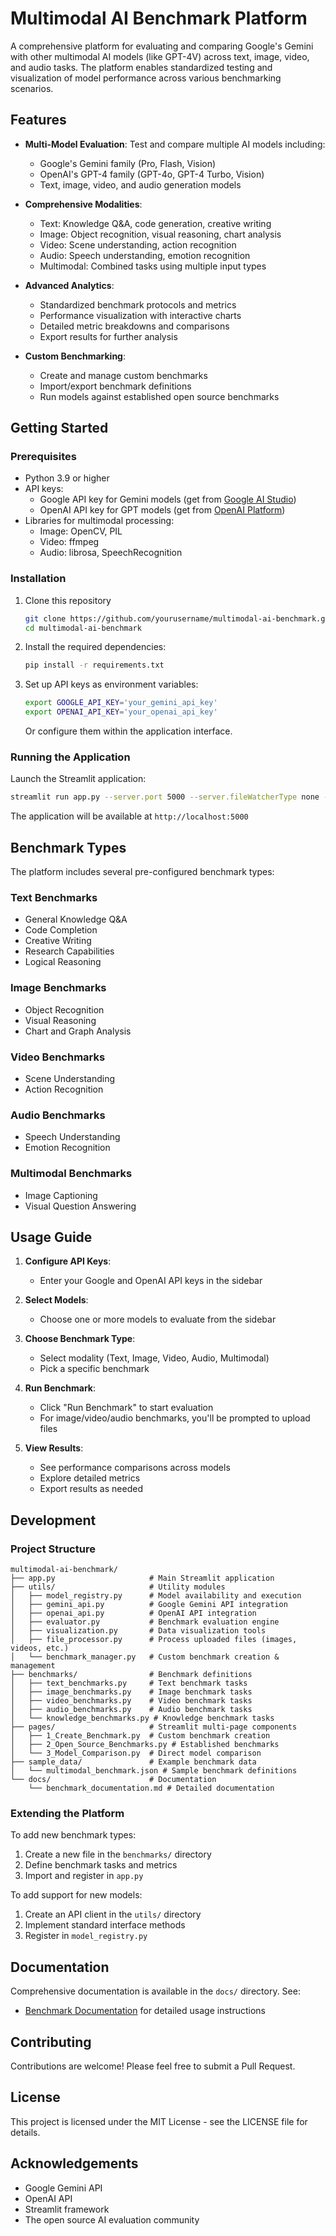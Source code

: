 # Multimodal AI Benchmark Platform

A comprehensive platform for evaluating and comparing Google's Gemini with other multimodal AI models (like GPT-4V) across text, image, video, and audio tasks. The platform enables standardized testing and visualization of model performance across various benchmarking scenarios.

## Features

- **Multi-Model Evaluation**: Test and compare multiple AI models including:
  - Google's Gemini family (Pro, Flash, Vision)
  - OpenAI's GPT-4 family (GPT-4o, GPT-4 Turbo, Vision)
  - Text, image, video, and audio generation models

- **Comprehensive Modalities**:
  - Text: Knowledge Q&A, code generation, creative writing
  - Image: Object recognition, visual reasoning, chart analysis
  - Video: Scene understanding, action recognition
  - Audio: Speech understanding, emotion recognition
  - Multimodal: Combined tasks using multiple input types

- **Advanced Analytics**:
  - Standardized benchmark protocols and metrics
  - Performance visualization with interactive charts
  - Detailed metric breakdowns and comparisons
  - Export results for further analysis

- **Custom Benchmarking**:
  - Create and manage custom benchmarks
  - Import/export benchmark definitions
  - Run models against established open source benchmarks

## Getting Started

### Prerequisites

- Python 3.9 or higher
- API keys:
  - Google API key for Gemini models (get from [Google AI Studio](https://ai.google.dev/))
  - OpenAI API key for GPT models (get from [OpenAI Platform](https://platform.openai.com/api-keys))
- Libraries for multimodal processing:
  - Image: OpenCV, PIL
  - Video: ffmpeg
  - Audio: librosa, SpeechRecognition

### Installation

1. Clone this repository
   ```bash
   git clone https://github.com/yourusername/multimodal-ai-benchmark.git
   cd multimodal-ai-benchmark
   ```

2. Install the required dependencies:
   ```bash
   pip install -r requirements.txt
   ```
   
3. Set up API keys as environment variables:
   ```bash
   export GOOGLE_API_KEY='your_gemini_api_key'
   export OPENAI_API_KEY='your_openai_api_key'
   ```
   Or configure them within the application interface.

### Running the Application

Launch the Streamlit application:
```bash
streamlit run app.py --server.port 5000 --server.fileWatcherType none --server.maxUploadSize 10 --server.maxMessageSize 50
```

The application will be available at `http://localhost:5000`

## Benchmark Types

The platform includes several pre-configured benchmark types:

### Text Benchmarks
- General Knowledge Q&A
- Code Completion
- Creative Writing
- Research Capabilities
- Logical Reasoning

### Image Benchmarks
- Object Recognition
- Visual Reasoning
- Chart and Graph Analysis

### Video Benchmarks
- Scene Understanding
- Action Recognition

### Audio Benchmarks
- Speech Understanding
- Emotion Recognition

### Multimodal Benchmarks
- Image Captioning
- Visual Question Answering

## Usage Guide

1. **Configure API Keys**:
   - Enter your Google and OpenAI API keys in the sidebar
   
2. **Select Models**:
   - Choose one or more models to evaluate from the sidebar
   
3. **Choose Benchmark Type**:
   - Select modality (Text, Image, Video, Audio, Multimodal)
   - Pick a specific benchmark
   
4. **Run Benchmark**:
   - Click "Run Benchmark" to start evaluation
   - For image/video/audio benchmarks, you'll be prompted to upload files
   
5. **View Results**:
   - See performance comparisons across models
   - Explore detailed metrics
   - Export results as needed

## Development

### Project Structure

```
multimodal-ai-benchmark/
├── app.py                     # Main Streamlit application
├── utils/                     # Utility modules
│   ├── model_registry.py      # Model availability and execution
│   ├── gemini_api.py          # Google Gemini API integration
│   ├── openai_api.py          # OpenAI API integration
│   ├── evaluator.py           # Benchmark evaluation engine
│   ├── visualization.py       # Data visualization tools
│   ├── file_processor.py      # Process uploaded files (images, videos, etc.)
│   └── benchmark_manager.py   # Custom benchmark creation & management
├── benchmarks/                # Benchmark definitions
│   ├── text_benchmarks.py     # Text benchmark tasks
│   ├── image_benchmarks.py    # Image benchmark tasks
│   ├── video_benchmarks.py    # Video benchmark tasks
│   ├── audio_benchmarks.py    # Audio benchmark tasks
│   └── knowledge_benchmarks.py # Knowledge benchmark tasks
├── pages/                     # Streamlit multi-page components
│   ├── 1_Create_Benchmark.py  # Custom benchmark creation
│   ├── 2_Open_Source_Benchmarks.py # Established benchmarks
│   └── 3_Model_Comparison.py  # Direct model comparison
├── sample_data/               # Example benchmark data
│   └── multimodal_benchmark.json # Sample benchmark definitions
└── docs/                      # Documentation
    └── benchmark_documentation.md # Detailed documentation
```

### Extending the Platform

To add new benchmark types:
1. Create a new file in the `benchmarks/` directory
2. Define benchmark tasks and metrics
3. Import and register in `app.py`

To add support for new models:
1. Create an API client in the `utils/` directory
2. Implement standard interface methods
3. Register in `model_registry.py`

## Documentation

Comprehensive documentation is available in the `docs/` directory. See:
- [Benchmark Documentation](docs/benchmark_documentation.md) for detailed usage instructions

## Contributing

Contributions are welcome! Please feel free to submit a Pull Request.

## License

This project is licensed under the MIT License - see the LICENSE file for details.

## Acknowledgements

- Google Gemini API
- OpenAI API
- Streamlit framework
- The open source AI evaluation community
